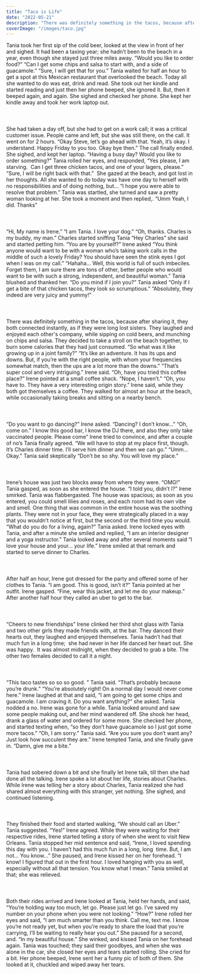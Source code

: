 ```yaml
---
title: "Taco is Life"
date: "2022-05-21"
description: "There was definitely something in the tacos, because after sharing it, they both connected instantly, as if they were long lost sisters. They laughed and enjoyed each other's company, while sipping on cold beers, and munching on chips and salsa. They decided to take a stroll on the beach together, to burn some calories that they had just consumed. “So what was it like growing up in a joint family?” “It’s like an adventure. It has its ups and downs. But, if you’re with the right people, with whom your frequencies somewhat match, then the ups are a lot more than the downs.” “That’s super cool and very intriguing.” Irene said. “Oh, have you tried this coffee place?” Irene pointed at a small coffee shack. “Nope, I haven’t.” “Oh, you have to. They have a very interesting origin story.” Irene said, while they both got themselves a coffee. They walked for almost an hour at the beach, while occasionally taking breaks and sitting on a nearby bench."
coverImage: "/images/taco.jpg"
---
```


Tania took her first sip of the cold beer, looked at the view in front of her and sighed. It had been a taxing year; she hadn’t been to the beach in a year, even though she stayed just three miles away. “Would you like to order food?” “Can I get some chips and salsa to start with, and a side of guacamole.” “Sure, I will get that for you.” Tania waited for half an hour to get a spot at this Mexican restaurant that overlooked the beach. Today all she wanted to do was eat, drink and read. She took out her kindle and started reading and just then her phone beeped, she ignored it. But, then it beeped again, and again. She sighed and checked her phone. She kept her kindle away and took her work laptop out.
###
&nbsp;

She had taken a day off, but she had to get on a work call; it was a critical customer issue. People came and left, but she was still there, on the call. It went on for 2 hours. “Okay Steve, let’s go ahead with that. Yeah, it’s okay. I understand. Happy Friday to you too. Okay bye then.” The call finally ended. She sighed, and kept her laptop. “Having a busy day? Would you like to order something?” Tania rolled her eyes, and responded, “Yes please, I am starving.  Can I get three chicken tacos, and one of your lagers, please.” “Sure, I will be right back with that.”  She gazed at the beach, and got lost in her thoughts. All she wanted to do today was have one day to herself with no responsibilities and of doing nothing, but... “I hope you were able to resolve that problem.” Tania was startled, she turned and saw a pretty woman looking at her. She took a moment and then replied,. “Umm Yeah, I did. Thanks”
###
&nbsp;

“Hi, My name is Irene.” “I am Tania. I love your dog.” “Oh, thanks. Charles is my buddy, my man.” Charles started sniffing Tania “Hey Charles” she said and started petting him. “You are by yourself?” Irene asked “You think anyone would want to be with a woman who’s taking work calls in the middle of such a lovely Friday? You should have seen the stink eyes I got when I was on my call.” “Hahaha… Well, this world is full of such imbeciles. Forget them, I am sure there are tons of other, better people who would want to be with such a strong, independent, and beautiful woman.” Tania blushed and thanked her. “Do you mind if I join you?” Tania asked “Only if I get a bite of that chicken tacos, they look so scrumptious.” “Absolutely, they indeed are very juicy and yummy!”
###
&nbsp; 

There was definitely something in the tacos, because after sharing it, they both connected instantly, as if they were long lost sisters. They laughed and enjoyed each other's company, while sipping on cold beers, and munching on chips and salsa. They decided to take a stroll on the beach together, to burn some calories that they had just consumed. “So what was it like growing up in a joint family?” “It’s like an adventure. It has its ups and downs. But, if you’re with the right people, with whom your frequencies somewhat match, then the ups are a lot more than the downs.” “That’s super cool and very intriguing.” Irene said. “Oh, have you tried this coffee place?” Irene pointed at a small coffee shack. “Nope, I haven’t.” “Oh, you have to. They have a very interesting origin story.” Irene said, while they both got themselves a coffee. They walked for almost an hour at the beach, while occasionally taking breaks and sitting on a nearby bench.
###
&nbsp;

“Do you want to go dancing?” Irene asked. “Dancing? I don’t know...” “Oh, come on.” I know this good bar, I know the DJ there, and also they only take vaccinated people. Please come” Irene tried to convince, and after a couple of no’s Tania finally agreed. “We will have to stop at my place first, though. It’s Charles dinner time. I’ll serve him dinner and then we can go.” “Umm… Okay.” Tania said skeptically “Don’t be so shy. You will love my place.”
###
&nbsp;

Irene’s house was just two blocks away from where they were. “OMG!” Tania gasped, as soon as she entered the house. “I told you, didn’t I?” Irene smirked. Tania was flabbergasted. The house was spacious; as soon as you entered, you could smell lilies and roses, and each room had its own vibe and smell. One thing that was common in the entire house was the soothing plants. They were not in your face, they were strategically placed in a way that you wouldn’t notice at first, but the second or the third time you would. “What do you do for a living, again?” Tania asked. Irene locked eyes with Tania, and after a minute she smiled and replied, “I am an interior designer and a yoga instructor.” Tania looked away and after several moments said “I love your house and your… your life.” Irene smiled at that remark and started to serve dinner to Charles.
###
&nbsp; 

After half an hour, Irene got dressed for the party and offered some of her clothes to Tania. “I am good. This is good, isn’t it?” Tania pointed at her outfit. Irene gasped. “Fine, wear this jacket, and let me do your makeup.” After another half hour they called an uber to get to the bar.
###
&nbsp; 

“Cheers to new friendships” Irene clinked her third shot glass with Tania and two other girls they made friends with, at the bar. They danced their hearts out, they laughed and enjoyed themselves. Tania hadn’t had that much fun in a long time;  she had never in her life danced her heart out. She was happy.  It was almost midnight, when they decided to grab a bite. The other two females decided to call it a night.
###
&nbsp;

“This taco tastes so so so good. ” Tania said. “That’s probably because you’re drunk.” “You’re absolutely right! On a normal day I would never come here.” Irene laughed at that and said, “I am going to get some chips and guacamole. I am craving it. Do you want anything?” she asked. Tania nodded a no. Irene was gone for a while. Tania looked around and saw some people making out, and her mind wandered off. She shook her head, drank a glass of water and ordered for some more. She checked her phone, and started texting when, “so they don’t have guacamole so I just got some more tacos.” “Oh, I am sorry.” Tania said. “Are you sure you don’t want any?Just look how succulent they are.” Irene tempted Tania, and she finally gave in. “Damn, give me a bite.”
###
&nbsp; 

Tania had sobered down a bit and she finally let Irene talk, till then she had done all the talking. Irene spoke a lot about her life, stories about Charles. While Irene was telling her a story about Charles, Tania realized she had shared almost everything with this stranger, yet nothing. She sighed, and continued listening.
###
&nbsp; 

They finished their food and started walking, “We should call an Uber.” Tania suggested. “Yes!” Irene agreed. While they were waiting for their respective rides, Irene started telling a story of when she went to visit New Orleans. Tania stopped her mid sentence and said, “Irene, I loved spending this day with you. I haven’t had this much fun in a long, long  time. But, I am not… You know...” She paused, and Irene kissed her on her forehead. “I know! I figured that out in the first hour. I loved hanging with you as well, especially without all that tension. You know what I mean.” Tania smiled at that; she was relieved.
###
&nbsp; 

Both their rides arrived and Irene looked at Tania, held her hands, and said, “You’re holding way too much, let go. Please just let go. I’ve saved my number on your phone when you were not looking.” “How?” Irene rolled her eyes and said, “I am much smarter than you think. Call me, text me. I know you’re not ready yet, but when you’re ready to share the load that you’re carrying, I’ll be waiting to really hear you out.” She paused for a second, and. “In my beautiful house.” She winked, and kissed Tania on her forehead again. Tania was touched; they said their goodbyes, and when she was alone in the car, she closed her eyes and tears started rolling. She cried for a bit. Her phone beeped, Irene sent her a funny pic of both of them. She looked at it, chuckled and wiped away her tears.
###
&nbsp;